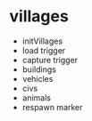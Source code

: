 # villages
* initVillages
* load trigger
* capture trigger
* buildings
* vehicles
* civs
* animals
* respawn marker